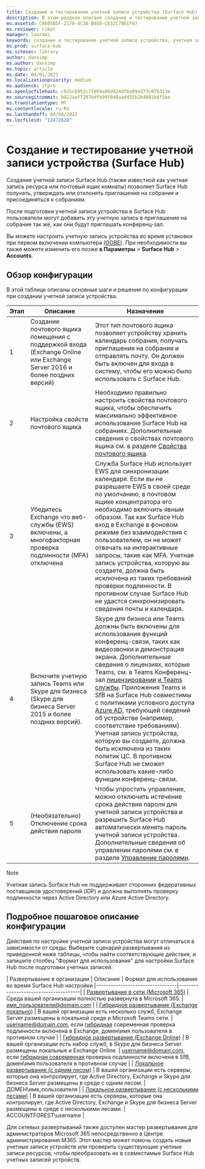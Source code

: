 ```yaml
---
title: Создание и тестирование учетной записи устройства (Surface Hub)
description: В этом разделе описано создание и тестирование учетной записи устройства, которую Microsoft Surface Hub использует для связи с Microsoft Exchange и Skype.
ms.assetid: C8605B5F-2178-4C3A-B4E0-CE32C70ECF67
ms.reviewer: rikot
manager: laurawi
keywords: создание и тестирование учетной записи устройства, учетная запись устройства, Surface Hub и Microsoft Exchange, Surface Hub и Skype
ms.prod: surface-hub
ms.sitesec: library
author: dansimp
ms.author: dansimp
ms.topic: article
ms.date: 04/01/2021
ms.localizationpriority: medium
ms.audience: itpro
ms.openlocfilehash: c925cb952c7fd04a86d824dfba99a373c07b313e
ms.sourcegitcommit: b922aaf7287bdfb99f848aad455b2b4001b8f5be
ms.translationtype: MT
ms.contentlocale: ru-RU
ms.lasthandoff: 04/06/2022
ms.locfileid: "12472628"
---
```

# <a name="create-and-test-a-device-account-surface-hub"></a>Создание и тестирование учетной записи устройства (Surface Hub)

Создание учетной записи Surface Hub (также известной как учетная запись ресурса или почтовый ящик комнаты) позволяет Surface Hub получать, утверждать или отклонять приглашения на собрания и присоединяться к собраниям.

После подготовки учетной записи устройства в Surface Hub пользователи могут добавить эту учетную запись в приглашение на собрание так же, как они будут приглашать конференц-зал. 

Вы можете настроить учетную запись устройства во время установки при первом включении компьютера [(OOBE](first-run-program-surface-hub.md)). При необходимости вы также можете изменить его позже **в Параметры** >  **Surface Hub** >  **Accounts**.

## <a name="configuration-overview"></a>Обзор конфигурации

В этой таблице описаны основные шаги и решения по конфигурации при создании учетной записи устройства.
 
| Этап | Описание                     |  Назначение                             |
|------|---------------------------------|--------------------------------------|
| 1    | Создание почтового ящика помещения с поддержкой входа (Exchange Online или Exchange Server 2016 и более поздних версий) | Этот тип почтового ящика позволяет устройству хранить календарь собрания, получать приглашения на собрания и отправлять почту. Он должен быть включен для входа в систему, чтобы его можно было использовать с Surface Hub. |
| 2    | Настройка свойств почтового ящика | Необходимо правильно настроить свойства почтового ящика, чтобы обеспечить максимально эффективное использование Surface Hub на собраниях. Дополнительные сведения о свойствах почтового ящика см. в разделе [Свойства почтового ящика](exchange-properties-for-surface-hub-device-accounts.md). |
| 3    | Убедитесь Exchange что веб-службы (EWS) включены, а многофакторная проверка подлинности (MFA) отключена | Служба Surface Hub использует EWS для синхронизации календаря. Если вы не разрешаете EWS в своей среде по умолчанию, в почтовом ящике концентратора его необходимо включить явным образом. Так как Surface Hub вход в Exchange в фоновом режиме без взаимодействия с пользователем, он не может отвечать на интерактивные запросы, такие как MFA. Учетная запись устройства, которую вы создаете, должна быть исключена из таких требований проверки подлинности. В противном случае Surface Hub не удастся синхронизировать сведения почты и календаря. |
| 4    | Включите учетную запись Teams или Skype для бизнеса (Skype для бизнеса Server 2015 и более поздних версий). | Skype для бизнеса или Teams должны быть включены для использования функций конференц-связи, таких как видеозвонки и демонстрация экрана. Дополнительные сведения о лицензиях, которые Teams, см. в Teams Конференц-зал [лицензировании](/MicrosoftTeams/rooms/rooms-licensing) [и Teams службы](/office365/servicedescriptions/teams-service-description). Приложения Teams и SfB на Surface Hub совместимы с политиками условного доступа [Azure AD](/azure/active-directory/conditional-access/concept-conditional-access-policies), требующей сведений об устройстве (например, соответствие требованиям). Учетная запись устройства, которую вы создаете, должна быть исключена из таких политик ЦС. В противном Surface Hub не сможет использовать какие-либо функции конференц-связи. |
| 5    | (Необязательно) Отключение срока действия пароля | Чтобы упростить управление, можно отключить истечение срока действия пароля для учетной записи устройства и разрешить Surface Hub автоматически менять пароль учетной записи устройства. Дополнительные сведения об управлении паролями см. в разделе [Управление паролями](password-management-for-surface-hub-device-accounts.md).  |

> [!NOTE]  
> Учетная запись Surface Hub не поддерживает сторонних федеративных поставщиков удостоверений (IDP) и должна выполнять проверку подлинности через Active Directory или Azure Active Directory.

## <a name="detailed-configuration-steps"></a>Подробное пошаговое описание конфигурации 

Действия по настройке учетной записи устройства могут отличаться в зависимости от среды. Выберите сценарий развертывания из приведенной ниже таблицы, чтобы найти соответствующие действия, и запишите столбец "Формат для использования" для настройки Surface Hub после подготовки учетных записей.

| Развертывание в организации             |  Описание                  |        Формат для использования во время Surface Hub настройки
|---------------------------------|--------------------------------------|
| [Развертывание в сети (Microsoft 365)](/MicrosoftTeams/rooms/with-office-365?tabs=m365-admin-center) |Среда вашей организации полностью развернута в Microsoft 365. | имя_пользователя@domain.com |
| [Гибридное развертывание (Exchange локально)](/MicrosoftTeams/rooms/with-office-365?tabs=exchange-server) | В вашей организации есть несколько служб, Exchange Server размещены в локальной среде и Microsoft Teams сети. | username@domain.com, если [гибридная](/microsoft-365/enterprise/configure-exchange-server-for-hybrid-modern-authentication) современная проверка подлинности включена в Exchange, домен\имя пользователя в противном случае |
| [Гибридное развертывание (Exchange Online)](/skypeforbusiness/deploy/deploy-clients/hybrid-deployments) | В вашей организации есть набор служб, в Skype для бизнеса Server размещены локальные и Exchange Online. | username@domain.com, если [гибридная современная](/microsoft-365/enterprise/configure-skype-for-business-for-hybrid-modern-authentication) проверка подлинности включена в SfB, домен\имя пользователя в противном случае |
| [Локальное развертывание (с одним лесом)](/skypeforbusiness/deploy/deploy-clients/single-forest-on-premises-deployments) | В вашей организации есть серверы, которые она контролирует, где Active Directory, Exchange и Skype для бизнеса Server размещены в среде с одним лесом.  | ДОМЕН\имя_пользователя |
| [Локальное развертывание (с несколькими лесами)](/skypeforbusiness/deploy/deploy-clients/multiple-forest-on-premises-deployments) | В вашей организации есть серверы, которые она контролирует, где Active Directory, Exchange и Skype для бизнеса Server размещены в среде с несколькими лесами. | ACCOUNTFOREST\username |

Для сетевых развертываний также доступен мастер развертывания [](https://admin.microsoft.com/Adminportal/Home#/modernonboarding/surfacehubsetupguide) для администраторов Microsoft 365 непосредственно в Центре администрирования M365. Этот мастер может помочь создать новые учетные записи устройств или проверить существующие учетные записи ресурсов, чтобы преобразовать их в совместимые Surface Hub учетных записей устройств.
